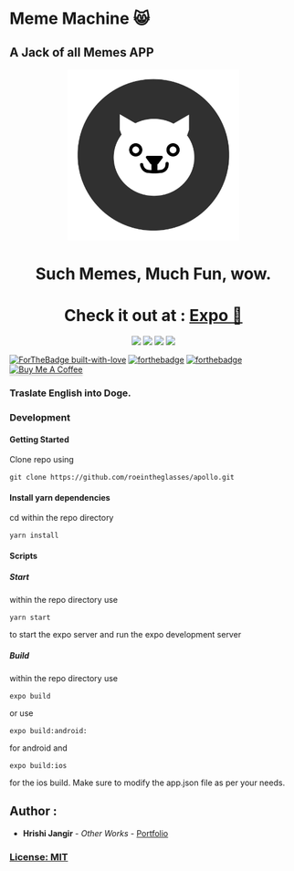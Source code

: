 # Meme Machine 😸
## A Jack of all Memes APP

<p align="center">
<img style="text-align:center;" width="300" height="300" src="https://github.com/roeintheglasses/doge-native/blob/master/assets/icon.png?raw=true">
</p>

<h1 align="center"  style="text-align:center;">
  <b>Such Memes, Much Fun, wow.</b>
</h1>

<h1 align="center">
  Check it out at : <a href="https://expo.io/dashboard/roeintheglasses/doge-native-v20">Expo 📱</a>
</h1>


<p align="center">
  <img src="https://img.shields.io/badge/iOS-4630EB.svg?style=ffor-the-badge&logo=APPLE&labelColor=999999&logoColor=fff" href="https://expo.io/dashboard/roeintheglasses/builds/4839bc0b-fbcc-4ec7-951d-2e5e3ffc2fce">
  <img src="https://img.shields.io/badge/Android-4630EB.svg?style=ffor-the-badge&logo=ANDROID&labelColor=A4C639&logoColor=fff" href="https://expo.io/dashboard/roeintheglasses/builds/4839bc0b-fbcc-4ec7-951d-2e5e3ffc2fce">
  <img src="https://img.shields.io/badge/web-4630EB.svg?style=ffor-the-badge&logo=GOOGLE-CHROME&labelColor=4285F4&logoColor=fff" href="https://expo.io/dashboard/roeintheglasses/builds/4839bc0b-fbcc-4ec7-951d-2e5e3ffc2fce">
  <img src='https://bettercodehub.com/edge/badge/roeintheglasses/doge-native?branch=master'>
</p>

  

[![ForTheBadge built-with-love](http://ForTheBadge.com/images/badges/built-with-love.svg)](https://github.com/roeintheglasses/apollo)
[![forthebadge](https://forthebadge.com/images/badges/designed-in-ms-paint.svg)](https://forthebadge.com)
[![forthebadge](https://forthebadge.com/images/badges/powered-by-electricity.svg)](https://forthebadge.com)
<a href="https://www.buymeacoffee.com/roeintheglasses" target="_blank"><img src="https://www.buymeacoffee.com/assets/img/custom_images/orange_img.png" alt="Buy Me A Coffee" style="height: 41px !important;width: 174px !important;box-shadow: 0px 3px 2px 0px rgba(190, 190, 190, 0.5) !important;-webkit-box-shadow: 0px 3px 2px 0px rgba(190, 190, 190, 0.5) !important;" ></a>



###  Traslate English into Doge. 


### Development
#### Getting Started  

Clone repo using

```
git clone https://github.com/roeintheglasses/apollo.git
```

#### Install yarn dependencies

cd within the repo directory

```
yarn install
```
#### Scripts 

##### Start

within the repo directory use

```
yarn start
```
to start the expo server and run the expo development server


##### Build

within the repo directory use

```
expo build
```
or use

```
expo build:android:
```
for android and
```
expo build:ios
```
for the ios build.
Make sure to modify the app.json file as per your needs.


## Author :

*  **Hrishi Jangir** - *Other Works* - [Portfolio](https://roeintheglasses.github.io)

### [License: MIT](LICENSE.md)  
